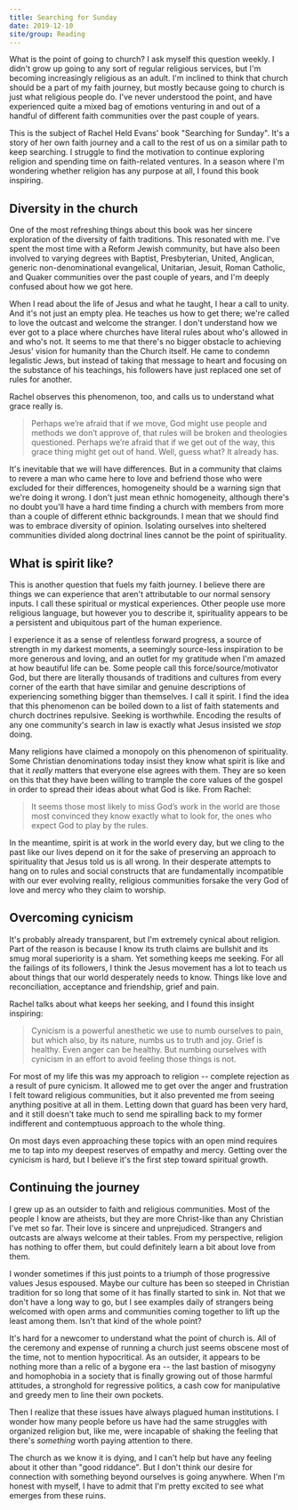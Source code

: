 ```yaml
---
title: Searching for Sunday
date: 2019-12-10
site/group: Reading
---
```


What is the point of going to church? I ask myself this question weekly. I
didn't grow up going to any sort of regular religious services, but I'm becoming
increasingly religious as an adult. I'm inclined to think that church should be
a part of my faith journey, but mostly because going to church is just what
religious people do. I've never understood the point, and have experienced quite
a mixed bag of emotions venturing in and out of a handful of different faith
communities over the past couple of years.

This is the subject of Rachel Held Evans' book "Searching for Sunday". It's a
story of her own faith journey and a call to the rest of us on a similar path to
keep searching. I struggle to find the motivation to continue exploring religion
and spending time on faith-related ventures. In a season where I'm wondering
whether religion has any purpose at all, I found this book inspiring.

## Diversity in the church

One of the most refreshing things about this book was her sincere exploration of
the diversity of faith traditions. This resonated with me. I've spent the most
time with a Reform Jewish community, but have also been involved to varying
degrees with Baptist, Presbyterian, United, Anglican, generic non-denominational
evangelical, Unitarian, Jesuit, Roman Catholic, and Quaker communities over the
past couple of years, and I'm deeply confused about how we got here.

When I read about the life of Jesus and what he taught, I hear a call to unity.
And it's not just an empty plea. He teaches us how to get there; we're called to
love the outcast and welcome the stranger. I don't understand how we ever got to
a place where churches have literal rules about who's allowed in and who's not.
It seems to me that there's no bigger obstacle to achieving Jesus' vision for
humanity than the Church itself. He came to condemn legalistic Jews, but instead
of taking that message to heart and focusing on the substance of his teachings,
his followers have just replaced one set of rules for another.

Rachel observes this phenomenon, too, and calls us to understand what grace
really is.

> Perhaps we’re afraid that if we move, God might use people and methods we
> don’t approve of, that rules will be broken and theologies questioned. Perhaps
> we’re afraid that if we get out of the way, this grace thing might get out of
> hand. Well, guess what? It already has.

It's inevitable that we will have differences. But in a community that claims to
revere a man who came here to love and befriend those who were excluded for
their differences, homogeneity should be a warning sign that we're doing it
wrong. I don't just mean ethnic homogeneity, although there's no doubt you'll
have a hard time finding a church with members from more than a couple of
different ethnic backgrounds. I mean that we should find was to embrace
diversity of opinion. Isolating ourselves into sheltered communities divided
along doctrinal lines cannot be the point of spirituality.

## What is spirit like?

This is another question that fuels my faith journey. I believe there are things
we can experience that aren't attributable to our normal sensory inputs. I call
these spiritual or mystical experiences. Other people use more religious
language, but however you to describe it, spirituality appears to be a
persistent and ubiquitous part of the human experience.

I experience it as a sense of relentless forward progress, a source of strength
in my darkest moments, a seemingly source-less inspiration to be more generous
and loving, and an outlet for my gratitude when I'm amazed at how beautiful life
can be. Some people call this force/source/motivator God, but there are
literally thousands of traditions and cultures from every corner of the earth
that have similar and genuine descriptions of experiencing something bigger than
themselves. I call it spirit. I find the idea that this phenomenon can be boiled
down to a list of faith statements and church doctrines repulsive. Seeking is
worthwhile. Encoding the results of any one community's search in law is exactly
what Jesus insisted we _stop_ doing.

Many religions have claimed a monopoly on this phenomenon of spirituality. Some
Christian denominations today insist they know what spirit is like and that it
_really_ matters that everyone else agrees with them. They are so keen on this
that they have been willing to trample the core values of the gospel in order to
spread their ideas about what God is like. From Rachel:

> It seems those most likely to miss God’s work in the world are those most
> convinced they know exactly what to look for, the ones who expect God to play
> by the rules.

In the meantime, spirit is at work in the world every day, but we cling to the
past like our lives depend on it for the sake of preserving an approach to
spirituality that Jesus told us is all wrong. In their desperate attempts to
hang on to rules and social constructs that are fundamentally incompatible with
our ever evolving reality, religious communities forsake the very God of love
and mercy who they claim to worship.

## Overcoming cynicism

It's probably already transparent, but I'm extremely cynical about religion.
Part of the reason is because I know its truth claims are bullshit and its smug
moral superiority is a sham. Yet something keeps me seeking. For all the
failings of its followers, I think the Jesus movement has a lot to teach us
about things that our world desperately needs to know. Things like love and
reconciliation, acceptance and friendship, grief and pain.

Rachel talks about what keeps her seeking, and I found this insight inspiring:

> Cynicism is a powerful anesthetic we use to numb ourselves to pain, but which
> also, by its nature, numbs us to truth and joy. Grief is healthy. Even anger
> can be healthy. But numbing ourselves with cynicism in an effort to avoid
> feeling those things is not.

For most of my life this was my approach to religion -- complete rejection as a
result of pure cynicism. It allowed me to get over the anger and frustration I
felt toward religious communities, but it also prevented me from seeing anything
positive at all in them. Letting down that guard has been very hard, and it
still doesn't take much to send me spiralling back to my former indifferent and
contemptuous approach to the whole thing.

On most days even approaching these topics with an open mind requires me to tap
into my deepest reserves of empathy and mercy. Getting over the cynicism is
hard, but I believe it's the first step toward spiritual growth.

## Continuing the journey

I grew up as an outsider to faith and religious communities. Most of the people
I know are atheists, but they are more Christ-like than any Christian I've met
so far. Their love is sincere and unprejudiced. Strangers and outcasts are
always welcome at their tables. From my perspective, religion has nothing to
offer them, but could definitely learn a bit about love from them.

I wonder sometimes if this just points to a triumph of those progressive values
Jesus espoused. Maybe our culture has been so steeped in Christian tradition for
so long that some of it has finally started to sink in. Not that we don't have a
long way to go, but I see examples daily of strangers being welcomed with open
arms and communities coming together to lift up the least among them. Isn't that
kind of the whole point?

It's hard for a newcomer to understand what the point of church is. All of the
ceremony and expense of running a church just seems obscene most of the time,
not to mention hypocritical. As an outsider, it appears to be nothing more than
a relic of a bygone era -- the last bastion of misogyny and homophobia in a
society that is finally growing out of those harmful attitudes, a stronghold for
regressive politics, a cash cow for manipulative and greedy men to line their
own pockets.

Then I realize that these issues have always plagued human institutions. I
wonder how many people before us have had the same struggles with organized
religion but, like me, were incapable of shaking the feeling that there's
_something_ worth paying attention to there.

The church as we know it is dying, and I can't help but have any feeling about
it other than "good riddance". But I don't think our desire for connection with
something beyond ourselves is going anywhere. When I'm honest with myself, I
have to admit that I'm pretty excited to see what emerges from these ruins.
